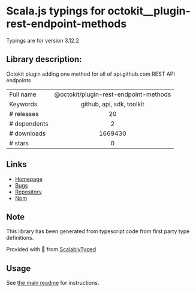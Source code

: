 
# Scala.js typings for octokit__plugin-rest-endpoint-methods

Typings are for version 3.12.2

## Library description:
Octokit plugin adding one method for all of api.github.com REST API endpoints

|                    |                 |
| ------------------ | :-------------: |
| Full name          | @octokit/plugin-rest-endpoint-methods |
| Keywords           | github, api, sdk, toolkit |
| # releases         | 20 |
| # dependents       | 2 |
| # downloads        | 1669430 |
| # stars            | 0 |

## Links
- [Homepage](https://github.com/octokit/plugin-rest-endpoint-methods.js#readme)
- [Bugs](https://github.com/octokit/plugin-rest-endpoint-methods.js/issues)
- [Repository](https://github.com/octokit/plugin-rest-endpoint-methods.js)
- [Npm](https://www.npmjs.com/package/%40octokit%2Fplugin-rest-endpoint-methods)
    


## Note
This library has been generated from typescript code from first party type definitions.

Provided with :purple_heart: from [ScalablyTyped](https://github.com/oyvindberg/ScalablyTyped)

## Usage
See [the main readme](../../readme.md) for instructions.


